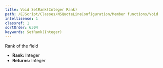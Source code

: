 ```yaml
---
title: Void SetRank(Integer Rank)
path: /EJScript/Classes/NSQuoteLineConfiguration/Member functions/Void SetRank(Integer p_0)
intellisense: 1
classref: 1
sortOrder: 6304
keywords: SetRank(Integer)
---
```



Rank of the field



* **Rank:** Integer
* **Returns:** Integer


